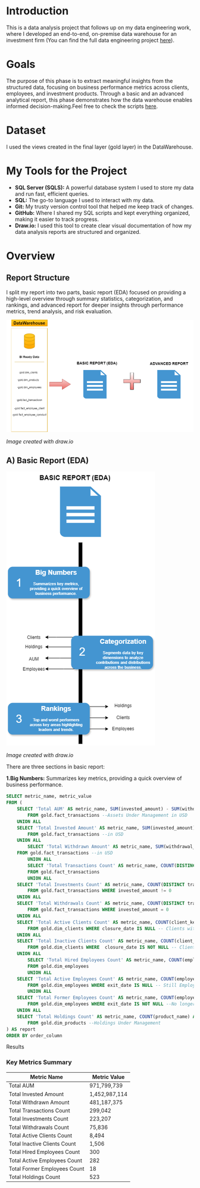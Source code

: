 # Introduction

This is a data analysis project that follows up on my data engineering work, where I developed an end-to-end, on-premise data warehouse for an investment firm (You can find the full data engineering project [here](https://github.com/theodorosmalezidis/DWH_project/tree/main)).

# Goals

The purpose of this phase is to extract meaningful insights from the structured data, focusing on business performance metrics across clients, employees, and investment products. Through a basic and an advanced analytical report, this phase demonstrates how the data warehouse enables informed decision-making.Feel free to check the scripts [here](https://github.com/theodorosmalezidis/Investment_Firm_Analytics/tree/main/Reports).

# Dataset

I used the views created in the final layer (gold layer) in the DataWarehouse.

# My Tools for the Project


- **SQL Server (SQLS):**  A powerful database system I used to store my data and run fast, efficient queries. 
- **SQL:**  The go-to language I used to interact with my data. 
- **Git:**  My trusty version control tool that helped me keep track of changes. 
- **GitHub:**  Where I shared my SQL scripts and kept everything organized, making it easier to track progress. 
- **Draw.io:**  I used this tool to create clear visual documentation of how my data analysis reports are structured and organized.

# Overview

## Report Structure

I split my report into two parts, basic report (EDA) focused on providing a high-level overview through summary statistics, categorization, and rankings, and advanced report for deeper insights through performance metrics, trend analysis, and risk evaluation.

![visual](visual_documentation/png/report_structure.png)

*Image created with draw.io*

## A) Basic Report (EDA)

![visual](visual_documentation/png/basic_report.png)

*Image created with draw.io*

There are three sections in basic report:

**1.Big Numbers:** Summarizes key metrics, providing a quick overview of business performance.

```sql
SELECT metric_name, metric_value
FROM (
	SELECT 'Total AUM' AS metric_name, SUM(invested_amount) - SUM(withdrawal_amount) AS metric_value, 1 AS order_column
    	FROM gold.fact_transactions --Assets Under Management in USD
   	UNION ALL
	SELECT 'Total Invested Amount' AS metric_name, SUM(invested_amount) AS metric_value, 2 AS order_column
    	FROM gold.fact_transactions --in USD
   	UNION ALL
    	SELECT 'Total Withdrawn Amount' AS metric_name, SUM(withdrawal_amount) AS metric_value, 3 AS order_column
   	FROM gold.fact_transactions --in USD
    	UNION ALL
    	SELECT 'Total Transactions Count' AS metric_name, COUNT(DISTINCT transaction_id) AS metric_value, 4 AS order_column
    	FROM gold.fact_transactions
    	UNION ALL
	SELECT 'Total Investments Count' AS metric_name, COUNT(DISTINCT transaction_id) AS metric_value, 5 AS order_column
    	FROM gold.fact_transactions WHERE invested_amount != 0 
	UNION ALL
	SELECT 'Total Withdrawals Count' AS metric_name, COUNT(DISTINCT transaction_id) AS metric_value, 6 AS order_column
    	FROM gold.fact_transactions WHERE invested_amount = 0 
	UNION ALL
	SELECT 'Total Active Clients Count' AS metric_name, COUNT(client_key) AS metric_value, 10 AS order_column
    	FROM gold.dim_clients WHERE closure_date IS NULL -- Clients with Active Portfolios
	UNION ALL
	SELECT 'Total Inactive Clients Count' AS metric_name, COUNT(client_key) AS metric_value, 11 AS order_column
    	FROM gold.dim_clients WHERE  closure_date IS NOT NULL -- Clients with Inactive Portfolios
	UNION ALL
    	SELECT 'Total Hired Employees Count' AS metric_name, COUNT(employee_key) AS metric_value, 12 AS order_column
    	FROM gold.dim_employees
    	UNION ALL
	SELECT 'Total Active Employees Count' AS metric_name, COUNT(employee_key) AS metric_value, 13 AS order_column
    	FROM gold.dim_employees WHERE exit_date IS NULL -- Still Employed
    	UNION ALL
	SELECT 'Total Former Employees Count' AS metric_name, COUNT(employee_key) AS metric_value, 14 AS order_column
    	FROM gold.dim_employees WHERE exit_date IS NOT NULL --No longer Employed
   	UNION ALL
   	SELECT 'Total Holdings Count' AS metric_name, COUNT(product_name) AS metric_value, 15 AS order_column
    	FROM gold.dim_products --Holdings Under Management
) AS report
ORDER BY order_column
```

Results

### Key Metrics Summary

| Metric Name                     | Metric Value     |
|--------------------------------|------------------|
| Total AUM                      | 971,799,739      |
| Total Invested Amount          | 1,452,987,114    |
| Total Withdrawn Amount         | 481,187,375      |
| Total Transactions Count       | 299,042          |
| Total Investments Count        | 223,207          |
| Total Withdrawals Count        | 75,836           |
| Total Active Clients Count     | 8,494            |
| Total Inactive Clients Count   | 1,506            |
| Total Hired Employees Count    | 300              |
| Total Active Employees Count   | 282              |
| Total Former Employees Count   | 18               |
| Total Holdings Count           | 523              |

